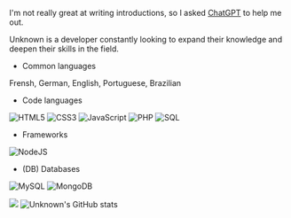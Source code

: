 I'm not really great at writing introductions, so I asked [ChatGPT](https://openai.com/blog/chatgpt/) to help me out.

Unknown is a developer constantly looking to expand their knowledge and deepen their skills in the field. 

- Common languages 

Frensh, German, English, Portuguese, Brazilian

- Code languages
    
![HTML5](https://img.shields.io/badge/HTML5%20-%23E34F26.svg?style=for-the-badge&logo=html5&logoColor=white)
![CSS3](https://img.shields.io/badge/CSS%20-%231572B6.svg?style=for-the-badge&logo=css3&logoColor=white)
![JavaScript](https://img.shields.io/badge/JavaScript%20-%23F7DF1E.svg?style=for-the-badge&logo=javascript&logoColor=black)
![PHP](https://img.shields.io/badge/php-%23777BB4.svg?style=for-the-badge&logo=php&logoColor=white)
![SQL](https://img.shields.io/badge/sql-%2307405e.svg?style=for-the-badge&logo=postgresql&logoColor=white)

- Frameworks

![NodeJS](https://img.shields.io/badge/node.js-6DA55F?style=for-the-badge&logo=node.js&logoColor=white)

- (DB) Databases

![MySQL](https://img.shields.io/badge/mysql-%2300f.svg?style=for-the-badge&logo=mysql&logoColor=white)
![MongoDB](https://img.shields.io/badge/MongoDB-%234ea94b.svg?style=for-the-badge&logo=mongodb&logoColor=white)


[![](https://visitcount.itsvg.in/api?id=sayonaratv&icon=2&color=12)](https://visitcount.itsvg.in)
![Unknown's GitHub stats](https://github-readme-stats.vercel.app/api?username=sayonaratv&show_icons=true)
